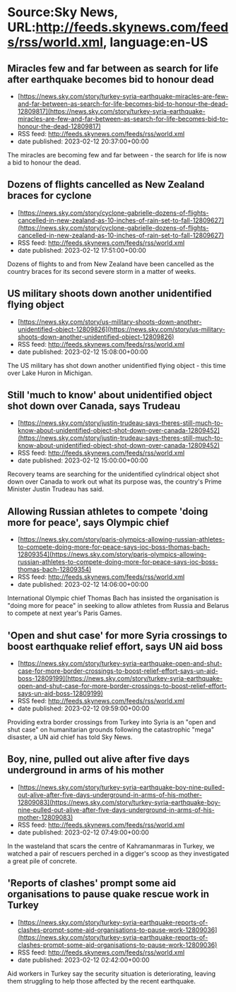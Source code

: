 # Source:Sky News, URL:http://feeds.skynews.com/feeds/rss/world.xml, language:en-US

## Miracles few and far between as search for life after earthquake becomes bid to honour dead
 - [https://news.sky.com/story/turkey-syria-earthquake-miracles-are-few-and-far-between-as-search-for-life-becomes-bid-to-honour-the-dead-12809817](https://news.sky.com/story/turkey-syria-earthquake-miracles-are-few-and-far-between-as-search-for-life-becomes-bid-to-honour-the-dead-12809817)
 - RSS feed: http://feeds.skynews.com/feeds/rss/world.xml
 - date published: 2023-02-12 20:37:00+00:00

The miracles are becoming few and far between - the search for life is now a bid to honour the dead.

## Dozens of flights cancelled as New Zealand braces for cyclone
 - [https://news.sky.com/story/cyclone-gabrielle-dozens-of-flights-cancelled-in-new-zealand-as-10-inches-of-rain-set-to-fall-12809627](https://news.sky.com/story/cyclone-gabrielle-dozens-of-flights-cancelled-in-new-zealand-as-10-inches-of-rain-set-to-fall-12809627)
 - RSS feed: http://feeds.skynews.com/feeds/rss/world.xml
 - date published: 2023-02-12 17:51:00+00:00

Dozens of flights to and from New Zealand have been cancelled as the country braces for its second severe storm in a matter of weeks.&#160;

## US military shoots down another unidentified flying object
 - [https://news.sky.com/story/us-military-shoots-down-another-unidentified-object-12809826](https://news.sky.com/story/us-military-shoots-down-another-unidentified-object-12809826)
 - RSS feed: http://feeds.skynews.com/feeds/rss/world.xml
 - date published: 2023-02-12 15:08:00+00:00

The US military has shot down another unidentified flying object - this time over Lake Huron in Michigan.

## Still 'much to know' about unidentified object shot down over Canada, says Trudeau
 - [https://news.sky.com/story/justin-trudeau-says-theres-still-much-to-know-about-unidentified-object-shot-down-over-canada-12809452](https://news.sky.com/story/justin-trudeau-says-theres-still-much-to-know-about-unidentified-object-shot-down-over-canada-12809452)
 - RSS feed: http://feeds.skynews.com/feeds/rss/world.xml
 - date published: 2023-02-12 15:00:00+00:00

Recovery teams are searching for the unidentified cylindrical object shot down over Canada to work out what its purpose was, the country's Prime Minister Justin Trudeau has said.

## Allowing Russian athletes to compete 'doing more for peace', says Olympic chief
 - [https://news.sky.com/story/paris-olympics-allowing-russian-athletes-to-compete-doing-more-for-peace-says-ioc-boss-thomas-bach-12809354](https://news.sky.com/story/paris-olympics-allowing-russian-athletes-to-compete-doing-more-for-peace-says-ioc-boss-thomas-bach-12809354)
 - RSS feed: http://feeds.skynews.com/feeds/rss/world.xml
 - date published: 2023-02-12 14:06:00+00:00

International Olympic chief Thomas Bach has insisted the organisation is "doing more for peace" in seeking to allow athletes from Russia and Belarus to compete at next year's Paris Games.

## 'Open and shut case' for more Syria crossings to boost earthquake relief effort, says UN aid boss
 - [https://news.sky.com/story/turkey-syria-earthquake-open-and-shut-case-for-more-border-crossings-to-boost-relief-effort-says-un-aid-boss-12809199](https://news.sky.com/story/turkey-syria-earthquake-open-and-shut-case-for-more-border-crossings-to-boost-relief-effort-says-un-aid-boss-12809199)
 - RSS feed: http://feeds.skynews.com/feeds/rss/world.xml
 - date published: 2023-02-12 09:59:00+00:00

Providing extra border crossings from Turkey into Syria is an "open and shut case" on humanitarian grounds following the catastrophic "mega" disaster, a UN aid chief has told Sky News.

## Boy, nine, pulled out alive after five days underground in arms of his mother
 - [https://news.sky.com/story/turkey-syria-earthquake-boy-nine-pulled-out-alive-after-five-days-underground-in-arms-of-his-mother-12809083](https://news.sky.com/story/turkey-syria-earthquake-boy-nine-pulled-out-alive-after-five-days-underground-in-arms-of-his-mother-12809083)
 - RSS feed: http://feeds.skynews.com/feeds/rss/world.xml
 - date published: 2023-02-12 07:49:00+00:00

In the wasteland that scars the centre of Kahramanmaras in Turkey, we watched a pair of rescuers perched in a digger's scoop as they investigated a great pile of concrete.

## 'Reports of clashes' prompt some aid organisations to pause quake rescue work in Turkey
 - [https://news.sky.com/story/turkey-syria-earthquake-reports-of-clashes-prompt-some-aid-organisations-to-pause-work-12809036](https://news.sky.com/story/turkey-syria-earthquake-reports-of-clashes-prompt-some-aid-organisations-to-pause-work-12809036)
 - RSS feed: http://feeds.skynews.com/feeds/rss/world.xml
 - date published: 2023-02-12 02:42:00+00:00

Aid workers in Turkey say the security situation is deteriorating, leaving them struggling to help those affected by the recent earthquake.


